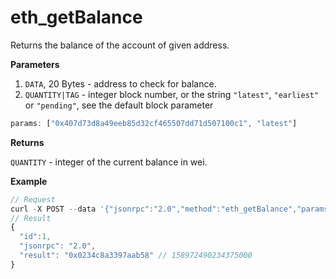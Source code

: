 # eth\_getBalance

Returns the balance of the account of given address.

**Parameters**

1. `DATA`, 20 Bytes - address to check for balance.
2. `QUANTITY|TAG` - integer block number, or the string `"latest"`, `"earliest"` or `"pending"`, see the default block parameter

```js
params: ["0x407d73d8a49eeb85d32cf465507dd71d507100c1", "latest"]
```

**Returns**

`QUANTITY` - integer of the current balance in wei.

**Example**

```js
// Request
curl -X POST --data '{"jsonrpc":"2.0","method":"eth_getBalance","params":["0x407d73d8a49eeb85d32cf465507dd71d507100c1", "latest"],"id":1}'
// Result
{
  "id":1,
  "jsonrpc": "2.0",
  "result": "0x0234c8a3397aab58" // 158972490234375000
}
```
